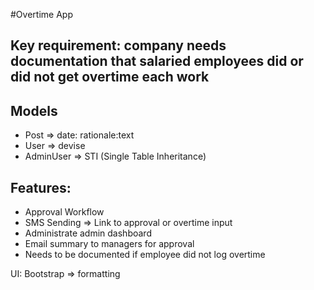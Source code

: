#Overtime App

## Key requirement: company needs documentation that salaried employees did or did not get overtime each work

## Models
- Post => date: rationale:text
- User => devise
- AdminUser => STI (Single Table Inheritance)

## Features:
- Approval Workflow
- SMS Sending => Link to approval or overtime input
- Administrate admin dashboard
- Email summary to managers for approval
- Needs to be documented if employee did not log overtime

UI:
Bootstrap => formatting